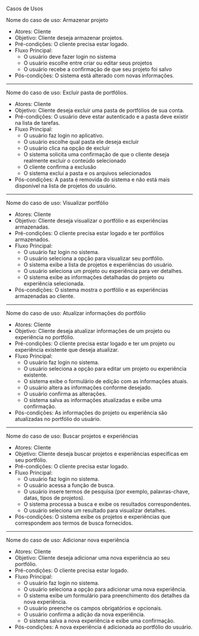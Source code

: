 Casos de Usos 

 Nome do caso de uso: Armazenar projeto
 - Atores: Cliente
 - Objetivo: Cliente deseja armazenar projetos.
 - Pré-condições: O cliente precisa estar logado.
 - Fluxo Principal:
   - O usuário deve fazer login no sistema
   - O usuário escolhe entre criar ou editar seus projetos
   - O usuário recebe a confirmação de que seu projeto foi salvo
 - Pós-condições: O sistema está alterado com novas informações. 
---------------------------------------------------------------------------------------------------------------------------------------------
Nome do caso de uso: Excluir pasta de portfólios.
 - Atores: Cliente
 - Objetivo: Cliente deseja excluir uma pasta de portfólios de sua conta.
 - Pré-condições: O usuário deve estar autenticado e a pasta deve existir na lista de tarefas.
 - Fluxo Principal:
   - O usuário faz login no aplicativo.
   - O usuário escolhe qual pasta ele deseja excluir
   - O usuário clica na opção de excluir
   - O sistema solicita uma confirmação de que o cliente deseja realmente excluir o conteúdo selecionado
   - O cliente confirma a exclusão
   - O sistema exclui a pasta e os arquivos selecionados
 - Pós-condições: A pasta é removida do sistema e não está mais disponível na lista de projetos do usuário. 
------------------------------------------------------------------------------------------------------------------------------------------
Nome do caso de uso: Visualizar portfólio

- Atores: Cliente
- Objetivo: Cliente deseja visualizar o portfólio e as experiências armazenadas.
- Pré-condições: O cliente precisa estar logado e ter portfólios armazenados.
- Fluxo Principal:
  - O usuário faz login no sistema.
  - O usuário seleciona a opção para visualizar seu portfólio.
  - O sistema exibe a lista de projetos e experiências do usuário.
  - O usuário seleciona um projeto ou experiência para ver detalhes.
  - O sistema exibe as informações detalhadas do projeto ou experiência selecionada.
- Pós-condições: O sistema mostra o portfólio e as experiências armazenadas ao cliente.

-----------------------------------------------------------------------------------------------------------------------------------------
Nome do caso de uso: Atualizar informações do portfólio
- Atores: Cliente
- Objetivo: Cliente deseja atualizar informações de um projeto ou experiência no portfólio.
- Pré-condições: O cliente precisa estar logado e ter um projeto ou experiência existente que deseja atualizar.
- Fluxo Principal:
  - O usuário faz login no sistema.
  - O usuário seleciona a opção para editar um projeto ou experiência existente.
  - O sistema exibe o formulário de edição com as informações atuais.
  - O usuário altera as informações conforme desejado.
  - O usuário confirma as alterações.
  - O sistema salva as informações atualizadas e exibe uma confirmação.
- Pós-condições: As informações do projeto ou experiência são atualizadas no portfólio do usuário.

-----------------------------------------------------------------------------------------------------------------------------------------

Nome do caso de uso: Buscar projetos e experiências
- Atores: Cliente
- Objetivo: Cliente deseja buscar projetos e experiências específicas em seu portfólio.
- Pré-condições: O cliente precisa estar logado.
- Fluxo Principal:
  - O usuário faz login no sistema.
  - O usuário acessa a função de busca.
  - O usuário insere termos de pesquisa (por exemplo, palavras-chave, datas, tipos de projetos).
  - O sistema processa a busca e exibe os resultados correspondentes.
  - O usuário seleciona um resultado para visualizar detalhes.
- Pós-condições: O sistema exibe os projetos e experiências que correspondem aos termos de busca fornecidos.

------------------------------------------------------------------------------------------------------------------------------------------

Nome do caso de uso: Adicionar nova experiência
- Atores: Cliente
- Objetivo: Cliente deseja adicionar uma nova experiência ao seu portfólio.
- Pré-condições: O cliente precisa estar logado.
- Fluxo Principal:
  - O usuário faz login no sistema.
  - O usuário seleciona a opção para adicionar uma nova experiência.
  - O sistema exibe um formulário para preenchimento dos detalhes da nova experiência.
  - O usuário preenche os campos obrigatórios e opcionais.
  - O usuário confirma a adição da nova experiência.
  - O sistema salva a nova experiência e exibe uma confirmação.
- Pós-condições: A nova experiência é adicionada ao portfólio do usuário.

